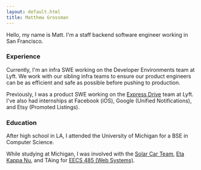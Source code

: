 ```yaml
---
layout: default.html
title: Matthew Grossman
---
```


Hello, my name is Matt. I'm a staff backend software engineer working in San Francisco.

### Experience
Currently, I'm an infra SWE working on the Developer Environments team at Lyft. We work with our sibling infra teams to ensure our product engineers can be as efficient and safe as possible before pushing to production.

Previously, I was a product SWE working on the [Express Drive](https://www.lyft.com/expressdrive) team at Lyft.
I've also had internships at Facebook (iOS), Google (Unified Notifications), and Etsy (Promoted Listings).

### Education
After high school in LA, I attended the University of Michigan for a BSE in Computer Science.

While studying at Michigan, I was involved with the [Solar Car Team](https://www.solarcar.engin.umich.edu), [Eta Kappa Nu](https://hkn.eecs.umich.edu), and TAing for [EECS 485 (Web Systems)](https://eecs485staff.github.io/eecs485.org).
